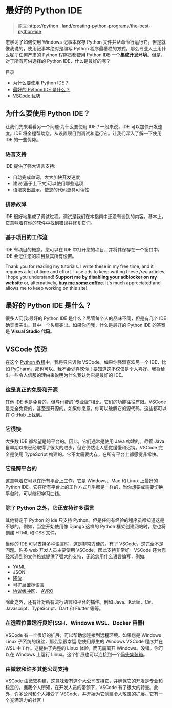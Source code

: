 # 最好的 Python IDE

> 原文:[https://python . land/creating-python-programs/the-best-python-ide](https://python.land/creating-python-programs/the-best-python-ide)

您学习了如何使用 Windows 记事本保存 Python 文件并从命令行运行它。但是就像我说的，使用记事本绝对是编写 Python 程序最糟糕的方式。那么专业人士用什么呢？任何严肃的 Python 程序员都使用 Python IDE:一个**集成开发环境**。但是，对于所有可供选择的 Python IDE，什么是最好的呢？

目录



*   为什么要使用 Python IDE？
*   [最好的 Python IDE 是什么？](#What_is_The_Best_Python_IDE "What is The Best Python IDE?")
*   [VSCode 优势](#VSCode_Advantages "VSCode Advantages")



## 为什么要使用 Python IDE？

让我们先来看看另一个问题:为什么要使用 IDE？一般来说，IDE 可以加快开发速度。IDE 将全程帮助您，从设置项目到调试和运行它。让我们深入了解一下使用 IDE 的一些优势。

### 语言支持

IDE 提供了强大语言支持:

*   自动完成单词，大大加快开发速度
*   建议(基于上下文)可以使用哪些选项
*   语法突出显示，使您的代码更具可读性

### 排除故障

IDE 很好地集成了调试过程。调试是我们在本指南中还没有谈到的内容。基本上，它意味着在你的软件中找到错误并修复它们。

### 基于项目的工作流

IDE 有项目的概念。您可以在 IDE 中打开您的项目，并将其保存在一个窗口中。IDE 会记住您的项目及其所有设置。

Thank you for reading my tutorials. I write these in my free time, and it requires a lot of time and effort. I use ads to keep writing these *free* articles, I hope you understand! **Support me by disabling your adblocker on my website** or, alternatively, **[buy me some coffee](https://www.buymeacoffee.com/pythonland)**. It's much appreciated and allows me to keep working on this site!

## 最好的 Python IDE 是什么？

很多人问我:最好的 Python IDE 是什么？尽管每个人的品味不同，但是有几个 IDE 确实很突出。其中一个头肩突出。如果你问我，什么是最好的 Python IDE 的答案是 **Visual Studio 代码**。

## VSCode 优势

在这个 [Python 教程](https://python.land/python-tutorial)中，我将只告诉你 VSCode。如果你强烈喜欢另一个 IDE，比如 PyCharm，那也可以。我不会少喜欢你！要知道这不仅仅是个人喜好。我将给出一些令人信服的理由来说明为什么我认为它是最好的 IDE。

### 这是真正的免费和开源

其他 IDE 也是免费的，但与付费的“专业版”相比，它们的功能往往有限。VSCode 是完全免费的，甚至是开源的。如果你愿意，你可以破解它的源代码，这些都可以在 GitHub 上找到。

### 它很快

大多数 IDE 都希望是跨平台的。因此，它们通常是使用 Java 构建的。尽管 Java 自早期以来已经取得了很大的进步，但它仍然让人感觉缓慢和迟钝。VSCode 完全是使用 TypeScript 构建的。它不太需要内存，在所有平台上都感觉非常快。

### 它是跨平台的

这意味着它可以在所有平台上工作。它是 Windows、Mac 和 Linux 上最好的 Python IDE。它在所有平台上的工作方式几乎都是一样的，当你想要或需要切换平台时，可以缩短学习曲线。

### 除了 Python 之外，它还支持许多语言

其他特定于 Python 的 ide 只支持 Python。但是任何有经验的程序员都知道这是不够的。例如，当您开始使用像 Django 这样的 Python 框架创建网站时，您也将创建 HTML 和 CSS 文件。

当你的 IDE 可以支持多种语言时，这是非常方便的。有了 VSCode，这完全不是问题。许多 web 开发人员主要使用 VSCode，因此支持非常好。VSCode 还为您经常遇到的文件格式提供了强大的支持，无论您用什么语言编写，例如:

*   YAML
*   JSON
*   [降价](https://markdown.land)
*   可扩展置标语言
*   [协议缓冲区](https://en.wikipedia.org/wiki/Protocol_Buffers)、 [AVRO](https://en.wikipedia.org/wiki/Apache_Avro)

除此之外，还有针对所有流行语言和平台的插件。例如 Java、Kotlin、C#、Javascript、TypeScript、Dart 和 Flutter 等等。

### 在远程位置运行良好(SSH、Windows WSL、Docker 容器)

VSCode 有一个很好的扩展，可以帮助您连接到远程环境。如果您是 Windows Linux 子系统的粉丝，那么您很幸运:您使用原生的 Windows VSCode 程序并在 WSL 中工作。这提供了完整的 Linux 体验，而无需离开 Windows。没错。你可以在 Windows 上运行 Linux。这个扩展也可以连接到一个[码头集装箱](https://python.land/deployment/containerize-your-project)。

### 由微软和许多其他公司支持

VSCode 由微软构建，这意味着有这个大公司支持它，并确保它的开发是专业和稳定的。据我个人所知，在开发人员的带领下，VSCode 有了很大的转变。此外，许多公司和个人接受了 VSCode，并开始为它创建令人敬畏的扩展。它有一个充满活力的社区！